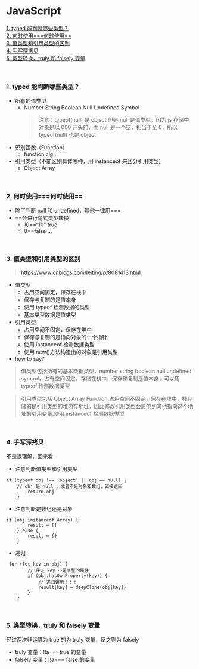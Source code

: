 # JavaScript

[1. typed 能判断哪些类型？](#pro1)  
[2. 何时使用===何时使用==](#pro2)  
[3. 值类型和引用类型的区别](#pro3)  
[4. 手写深拷贝](#pro4)  
[5. 类型转换，truly 和 falsely 变量](#pro5)

<br>

<h3 id="pro1">1. typed 能判断哪些类型？</h3>

- 所有的值类型
  - Number String Boolean Null Undefined Symbol
    > 注意：typeof(null) 是 object 但是 null 是值类型，因为 js 存储中对象是以 000 开头的，而 null 是一个空，相当于全 0，所以 typeof(null) 也是 object
- 识别函数（Function）
  - function clg...
- 引用类型（不能区别具体哪种，用 instanceof 来区分引用类型）
  - Object Array

<br>

<h3 id="pro2">2. 何时使用===何时使用==</h3>

- 除了判断 null 和 undefined，其他一律用===
- ==会进行隐式类型转换
  - 10==“10” true
  - 0==false ...

<br>

<h3 id="pro3">3. 值类型和引用类型的区别</h3>

> https://www.cnblogs.com/leiting/p/8081413.html

- 值类型
  - 占用空间固定，保存在栈中
  - 保存与复制的是值本身
  - 使用 typeof 检测数据的类型
  - 基本类型数据是值类型
- 引用类型
  - 占用空间不固定，保存在堆中
  - 保存与复制的是指向对象的一个指针
  - 使用 instanceof 检测数据类型
  - 使用 new()方法构造出的对象是引用类型
- how to say?

> 值类型包括所有的基本数据类型，number string boolean null undefined symbol，占有空间固定，存储在栈中，保存和复制是值本身，可以用 typeof 检测数据类型

> 引用类型包括 Object Array Function,占用空间不固定，保存在堆中，栈存储的是引用类型的堆内存地址，因此修改引用类型会影响到其他指向这个地址的引用变量,使用 instanceof 检测数据类型

<br>

<h3 id="pro4">4. 手写深拷贝</h3>

不是很理解，回来看

- 注意判断值类型和引用类型

```
if (typeof obj !== 'object' || obj == null) {
    // obj 是 null ，或者不是对象和数组，直接返回
        return obj
    }
```

- 注意判断是数组还是对象

```
if (obj instanceof Array) {
        result = []
    } else {
        result = {}
    }
```

- 递归

```
 for (let key in obj) {
        // 保证 key 不是原型的属性
        if (obj.hasOwnProperty(key)) {
            // 递归调用！！！
            result[key] = deepClone(obj[key])
        }
    }
```

<br>

<h3 id="pro5">5. 类型转换，truly 和 falsely 变量</h3>

经过两次非运算为 true 的为 truly 变量，反之则为 falsely

- truly 变量：!!a===true 的变量
- falsely 变量：!!a=== false 的变量
